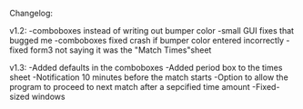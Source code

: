 Changelog:

v1.2:
-comboboxes instead of writing out bumper color
-small GUI fixes that bugged me
-comboboxes fixed crash if bumper color entered incorrectly
-fixed form3 not saying it was the "Match Times"sheet

v1.3:
-Added defaults in the comboboxes
-Added period box to the times sheet
-Notification 10 minutes before the match starts
-Option to allow the program to proceed to next match after a sepcified time amount
-Fixed-sized windows
